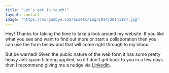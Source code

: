 ```yaml
---
title: "Let's get in touch!"
layout: contact
image: "https://morganbye.com/assets/img/2014/20141124.jpg"
---
```


Hey! Thanks for taking the time to take a look around my website. If you like what you see and want to find out more or start a collaboration then you can use the form below and that will come right through to my inbox. 

But be warned! Given the public nature of the web form it has some pretty heavy anti-spam filtering applied, so if I don't get back to you in a few days then I recommend giving me a nudge via [LinkedIn](https://www.linkedin.com/in/morganbye/).